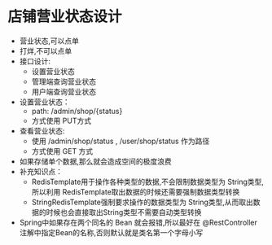 # 店铺营业状态设计
- 营业状态,可以点单
- 打烊,不可以点单
- 接口设计:
  - 设置营业状态
  - 管理端查询营业状态
  - 用户端查询营业状态
- 设置营业状态：
  - path: /admin/shop/{status}
  - 方式使用 PUT方式
- 查看营业状态:
  - 使用 /admin/shop/status , /user/shop/status 作为路径
  - 方式使用 GET 方式
- 如果存储单个数据,那么就会造成空间的极度浪费
- 补充知识点：
  - RedisTemplate用于操作各种类型的数据,不会限制数据类型为 String类型,所以利用 RedisTemplate取出数据的时候还需要强制数据类型转换
  - StringRedisTemplate强制要求操作的数据类型为 String类型,从而取出数据的时候也会直接取出String类型不需要自动类型转换
- Spring中如果存在两个同名的 Bean 就会报错,所以最好在 @RestController注解中指定Bean的名称,否则默认就是类名第一个字母小写
